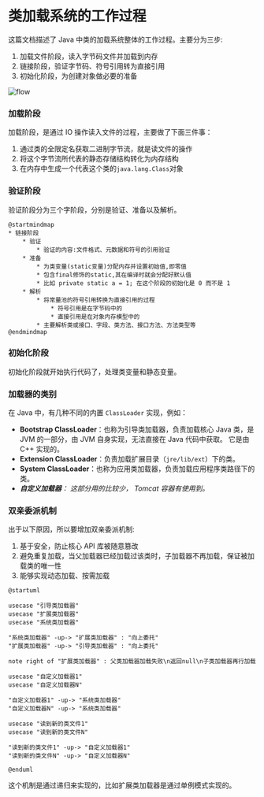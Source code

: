 # 类加载系统的工作过程 

这篇文档描述了 Java 中类的加载系统整体的工作过程。主要分为三步:

1. 加载文件阶段，读入字节码文件并加载到内存
2. 链接阶段，验证字节码、符号引用转为直接引用
3. 初始化阶段，为创建对象做必要的准备

<img src="http://file-linker.oss-cn-hangzhou.aliyuncs.com/69qpPUcOva0Dsl6vG7sr.jpeg" alt="flow"/>

### 加载阶段

加载阶段，是通过 IO 操作读入文件的过程，主要做了下面三件事：

1. 通过类的全限定名获取二进制字节流，就是读文件的操作
2. 将这个字节流所代表的静态存储结构转化为内存结构
3. 在内存中生成一个代表这个类的`java.lang.Class`对象

### 验证阶段

验证阶段分为三个字阶段，分别是验证、准备以及解析。

```plantuml
@startmindmap
* 链接阶段
    * 验证
        * 验证的内容:文件格式、元数据和符号的引用验证
    * 准备
        * 为类变量(static变量)分配内存并设置初始值,即零值
        * 包含final修饰的static,其在编译时就会分配好默认值
        * 比如 private static a = 1; 在这个阶段的初始化是 0 而不是 1
    * 解析
        * 将常量池的符号引用转换为直接引用的过程
            * 符号引用是在字节码中的
            * 直接引用是在对象内存模型中的
        * 主要解析类或接口、字段、类方法、接口方法、方法类型等
@endmindmap
```

### 初始化阶段

初始化阶段就开始执行代码了，处理类变量和静态变量。

### 加载器的类别

在 Java 中，有几种不同的内置 `ClassLoader` 实现，例如：

-  **Bootstrap ClassLoader**：也称为引导类加载器，负责加载核心 Java 类，是 JVM 的一部分，由 JVM 自身实现，无法直接在 Java 代码中获取。 它是由 C++ 实现的。
-  **Extension ClassLoader**：负责加载扩展目录（`jre/lib/ext`）下的类。
-  **System ClassLoader**：也称为应用类加载器，负责加载应用程序类路径下的类。
-  _**自定义加载器**： 这部分用的比较少， Tomcat 容器有使用到。_

### 双亲委派机制

出于以下原因，所以要增加双亲委派机制:

1. 基于安全，防止核心 API 库被随意篡改
2. 避免重复加载，当父加载器已经加载过该类时，子加载器不再加载，保证被加载类的唯一性
3. 能够实现动态加载、按需加载

```plantuml
@startuml

usecase "引导类加载器"
usecase "扩展类加载器"
usecase "系统类加载器"

"系统类加载器" -up-> "扩展类加载器" : "向上委托"
"扩展类加载器" -up-> "引导类加载器" : "向上委托"

note right of "扩展类加载器" : 父类加载器加载失败\n返回null\n子类加载器再行加载

usecase "自定义加载器1"
usecase "自定义加载器N"

"自定义加载器1" -up-> "系统类加载器"
"自定义加载器N" -up-> "系统类加载器"

usecase "读到新的类文件1"
usecase "读到新的类文件N"

"读到新的类文件1" -up-> "自定义加载器1"
"读到新的类文件N" -up-> "自定义加载器N"

@enduml
```

这个机制是通过递归来实现的，比如扩展类加载器是通过单例模式实现的。